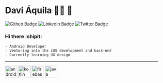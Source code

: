 # Davi Áquila :man_technologist: :iphone:

[![Github Badge](https://img.shields.io/badge/-Github-000?style=flat-square&logo=Github&logoColor=white&link=https://github.com/aquiladvx)](https://github.com/aquiladvx)
[![Linkedin Badge](https://img.shields.io/badge/-LinkedIn-blue?style=flat-square&logo=Linkedin&logoColor=white&link=https://www.linkedin.com/in/aquiladvx)](https://www.linkedin.com/in/aquiladvx)
[![Twitter Badge](https://img.shields.io/badge/-Twitter-1ca0f1?style=flat-square&labelColor=1ca0f1&logo=twitter&logoColor=white&link=https://twitter.com/aquiladvx)](https://twitter.com/aquiladvx)

### Hi there :shipit:

    - Android Developer
    - Venturing into the iOS development and back-end
    - Currently learning UX design

----
<p align="left">
<img src="https://www.vectorlogo.zone/logos/android/android-official.svg" alt="android" width="40" height="40" unselectable="on"/>
<img src="https://www.vectorlogo.zone/logos/kotlinlang/kotlinlang-icon.svg" alt="kotlin" width="40" height="40" unselectable="on"/>
<img src="https://www.vectorlogo.zone/logos/firebase/firebase-icon.svg" alt="firebase" width="40" height="40" unselectable="on"/>
<img src="https://www.vectorlogo.zone/logos/java/java-icon.svg" alt="java" width="40" height="40" unselectable="on"/>
